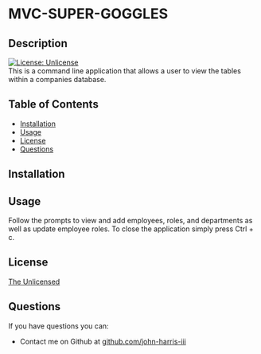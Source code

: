# MVC-SUPER-GOGGLES
## Description  
  [![License: Unlicense](https://img.shields.io/badge/license-Unlicense-blue.svg)](http://unlicense.org/)  
  This is a command line application that allows a user to view the tables within a companies database.
  ## Table of Contents
  * [Installation](#installation)
  * [Usage](#usage)
  * [License](#license)
  * [Questions](#questions)
  ## Installation
  
  ## Usage
  Follow the prompts to view and add employees, roles, and departments as well as update employee roles. To close the application simply press Ctrl + c.
  ## License
  <a href='https://opensource.org/licenses/unlicense' target='_blank'>The Unlicensed</a>
  ## Questions
  If you have questions you can:  
  * Contact me on Github at [github.com/john-harris-iii](https://github.com/john-harris-iii) 